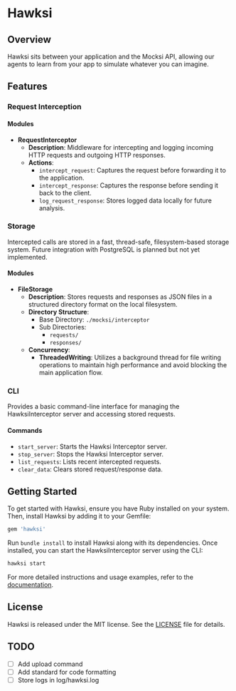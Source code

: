 # Hawksi

## Overview

Hawksi sits between your application and the Mocksi API, allowing our agents to learn from your app to simulate whatever you can imagine.

## Features

### Request Interception


#### Modules

- **RequestInterceptor**
  - **Description**: Middleware for intercepting and logging incoming HTTP requests and outgoing HTTP responses.
  - **Actions**:
    - `intercept_request`: Captures the request before forwarding it to the application.
    - `intercept_response`: Captures the response before sending it back to the client.
    - `log_request_response`: Stores logged data locally for future analysis.

### Storage

Intercepted calls are stored in a fast, thread-safe, filesystem-based storage system. Future integration with PostgreSQL is planned but not yet implemented.

#### Modules

- **FileStorage**
  - **Description**: Stores requests and responses as JSON files in a structured directory format on the local filesystem.
  - **Directory Structure**:
    - Base Directory: `./mocksi/interceptor`
    - Sub Directories:
      - `requests/`
      - `responses/`
  - **Concurrency**:
    - **ThreadedWriting**: Utilizes a background thread for file writing operations to maintain high performance and avoid blocking the main application flow.

### CLI

Provides a basic command-line interface for managing the HawksiInterceptor server and accessing stored requests.

#### Commands

- `start_server`: Starts the Hawksi Interceptor server.
- `stop_server`: Stops the Hawksi Interceptor server.
- `list_requests`: Lists recent intercepted requests.
- `clear_data`: Clears stored request/response data.

## Getting Started

To get started with Hawksi, ensure you have Ruby installed on your system. Then, install Hawksi by adding it to your Gemfile:

```ruby
gem 'hawksi'
```

Run `bundle install` to install Hawksi along with its dependencies. Once installed, you can start the HawksiInterceptor server using the CLI:

```bash
hawksi start
```

For more detailed instructions and usage examples, refer to the [documentation](https://github.com/Mocksi/hawksi).

## License

Hawksi is released under the MIT license. See the [LICENSE](LICENSE) file for details.

## TODO

- [ ] Add upload command
- [ ] Add standard for code formatting
- [ ] Store logs in log/hawksi.log
